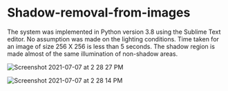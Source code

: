 # Shadow-removal-from-images

The system was implemented in Python version 3.8 using the Sublime Text editor. No assumption was made on the lighting conditions. Time taken for an image of size 256 X 256 is less than 5 seconds. The shadow region is made almost of the same illumination of non-shadow areas.

![Screenshot 2021-07-07 at 2 28 27 PM](https://user-images.githubusercontent.com/60974197/124731143-9919e480-df2f-11eb-9fed-09802a18326c.png)

![Screenshot 2021-07-07 at 2 28 14 PM](https://user-images.githubusercontent.com/60974197/124731169-9e772f00-df2f-11eb-8ae1-e8eaa972ef1b.png)

